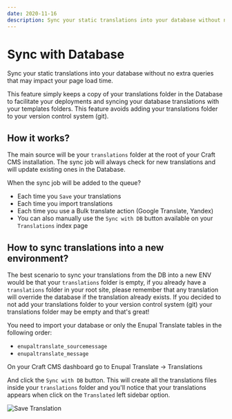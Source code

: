 ```yaml
---
date: 2020-11-16
description: Sync your static translations into your database without no extra queries that may impact your page load time.
---
```


# Sync with Database

Sync your static translations into your database without no extra queries that may impact your page load time.

This feature simply keeps a copy of your translations folder in the Database to facilitate your deployments and syncing your database translations with your templates folders. This feature avoids adding your translations folder to your version control system (git).

## How it works?

The main source will be your `translations` folder at the root of your Craft CMS installation. The sync job will always check for new translations and will update existing ones in the Database.

When the sync job will be added to the queue?

- Each time you `Save` your translations
- Each time you import translations
- Each time you use a Bulk translate action (Google Translate, Yandex)
- You can also manually use the `Sync with DB` button available on your `Translations` index page

## How to sync translations into a new environment?

The best scenario to sync your translations from the DB into a new ENV would be that your `translations` folder is empty, if you already have a `translations` folder in your root site, please remember that any translation will override the database if the translation already exists. If you decided to not add your translations folder to your version control system (git) your translations folder may be empty and that's great!

You need to import your database or only the Enupal Translate tables in the following order: 

- `enupaltranslate_sourcemessage` 
- `enupaltranslate_message` 

On your Craft CMS dashboard go to Enupal Translate -> Translations 

And click the `Sync with DB` button. This will create all the translations files inside your `translations` folder and you'll notice that your translations appears when click on the `Translated` left sidebar option.

![Save Translation](https://enupal.com/assets/docs/enupal-translate-sync-db.png)
